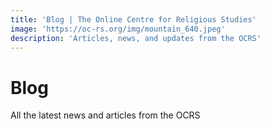 ```yaml
---
title: 'Blog | The Online Centre for Religious Studies'
image: 'https://oc-rs.org/img/mountain_640.jpeg'
description: 'Articles, news, and updates from the OCRS'
---
```

# Blog

All the latest news and articles from the OCRS
